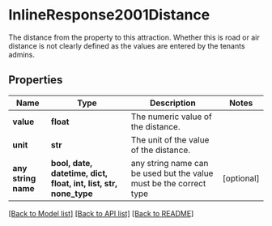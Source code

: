 # InlineResponse2001Distance

The distance from the property to this attraction. Whether this is road or air distance is not clearly defined as the values are entered by the tenants admins.

## Properties
Name | Type | Description | Notes
------------ | ------------- | ------------- | -------------
**value** | **float** | The numeric value of the distance. | 
**unit** | **str** | The unit of the value of the distance. | 
**any string name** | **bool, date, datetime, dict, float, int, list, str, none_type** | any string name can be used but the value must be the correct type | [optional]

[[Back to Model list]](../README.md#documentation-for-models) [[Back to API list]](../README.md#documentation-for-api-endpoints) [[Back to README]](../README.md)


